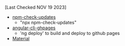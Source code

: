 <!--npm check updates-->
[Last Checked NOV 19 2023]
- [npm-check-updates](https://github.com/raineorshine/npm-check-updates)
  - "npx npm-check-updates"
- [angular-cli-ghpages](https://github.com/angular-schule/angular-cli-ghpages)
  - 'ng deploy' to build and deploy to github pages
- [Material](https://material.angular.io/)